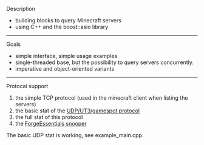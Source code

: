 Description

- building blocks to query Minecraft servers
- using C++ and the boost::asio library

---

Goals

- simple interface, simple usage examples
- single-threaded base, but the possibility to query servers concurrently.
- imperative and object-oriented variants

---

Protocal support

1. the simple TCP protocol (used in the minecraft client when listing the servers) 
2. the basic stat of the [UDP/UT3/gamespot protocol](http://wiki.vg/Query)
3. the full stat of this protocol
4. the [ForgeEssentials snooper](http://github.com/ForgeEssentials/ForgeEssentialsMain/wiki/Snooper-Info)

The basic UDP stat is working, see example_main.cpp.
